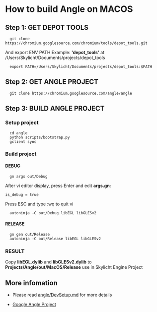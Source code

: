 # How to build Angle on MACOS

## Step 1: GET DEPOT TOOLS

```console
  git clone https://chromium.googlesource.com/chromium/tools/depot_tools.git
```

And export ENV PATH
Example: **'depot_tools'** at /Users/Skylicht/Documents/projects/depot_tools

```console
  export PATH=/Users/Skylicht/Documents/projects/depot_tools:$PATH
```

## Step 2: GET ANGLE PROJECT

```console
  git clone https://chromium.googlesource.com/angle/angle
```

## Step 3: BUILD ANGLE PROJECT

### Setup project
```console
  cd angle
  python scripts/bootstrap.py
  gclient sync
```

### Build project

#### DEBUG
```console
  gn args out/Debug
```
After vi editor display, press Enter and edit **args.gn**:
```console
is_debug = true
```

Press ESC and type :wq to quit vi

```console
  autoninja -C out/Debug libEGL libGLESv2
```
#### RELEASE

```console
  gn gen out/Release
  autoninja -C out/Release libEGL libGLESv2
```
### RESULT

Copy **libEGL.dylib** and **libGLESv2.dylib** to **Projects/Angle/out/MacOS/Release** use in Skylicht Engine Project

## More infomation

- Please read [angle/DevSetup.md](https://github.com/google/angle/blob/master/doc/DevSetup.md) for more details

- [Google Angle Project](https://github.com/google/angle)

